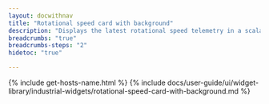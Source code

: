 ```yaml
---
layout: docwithnav
title: "Rotational speed card with background"
description: "Displays the latest rotational speed telemetry in a scalable rectangle card with the background image."
breadcrumbs: "true"
breadcrumbs-steps: "2"
hidetoc: "true"

---
```

{% include get-hosts-name.html %}
{% include docs/user-guide/ui/widget-library/industrial-widgets/rotational-speed-card-with-background.md %}

